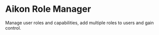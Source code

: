 # Aikon Role Manager

Manage user roles and capabilities, add multiple roles to users and gain control.


